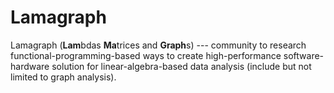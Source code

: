 # Lamagraph
Lamagraph (**Lam**bdas **Ma**trices and **Graph**s) --- community to research functional-programming-based ways to create high-performance software-hardware solution for linear-algebra-based data analysis (include but not limited to graph analysis).
